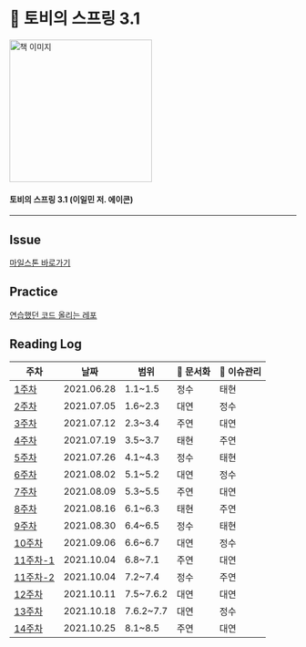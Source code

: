 # :book: 토비의 스프링 3.1

<a href="https://www.aladin.co.kr/shop/wproduct.aspx?ItemId=19505747">
<img src="https://image.aladin.co.kr/product/1950/55/cover500/8960773417_1.jpg" width="250" alt="책 이미지">
</a>
  
#### 토비의 스프링 3.1 (이일민 저. 에이콘)   

---------

## Issue
[마일스톤 바로가기](https://github.com/kjsu0209/JavaBook/milestone/2)

## Practice
[연습했던 코드 올리는 레포](https://github.com/JavaBookStudy/JavaBook_TobySpringPractice)

## Reading Log

|주차|날짜|범위|:pencil: 문서화|:rocket: 이슈관리|
|-   |-   |-   |-   | -    |
|[1주차](https://github.com/kjsu0209/JavaBook/blob/main/Q%26A/qna_1.md)|2021.06.28|1.1~1.5|정수|태현|
|[2주차](https://github.com/kjsu0209/JavaBook/blob/main/Q%26A/qna_2.md)|2021.07.05|1.6~2.3|대연|정수|
|[3주차](https://github.com/kjsu0209/JavaBook/blob/main/Q%26A/qna_3.md)|2021.07.12|2.3~3.4|주연|대연|
|[4주차](https://github.com/kjsu0209/JavaBook/blob/main/Q%26A/qna_4.md)|2021.07.19|3.5~3.7|태현|주연|
|[5주차](https://github.com/kjsu0209/JavaBook/blob/main/Q%26A/qna_5.md)|2021.07.26|4.1~4.3|정수|태현|
|[6주차](https://github.com/kjsu0209/JavaBook/blob/main/Q%26A/qna_6.md)|2021.08.02|5.1~5.2|대연|정수|
|[7주차](https://github.com/kjsu0209/JavaBook/blob/main/Q%26A/qna_7.md)|2021.08.09|5.3~5.5|주연|대연|
|[8주차](https://github.com/kjsu0209/JavaBook/blob/main/Q%26A/qna_8.md)|2021.08.16|6.1~6.3|태현|주연|
|[9주차](https://github.com/kjsu0209/JavaBook/blob/main/Q%26A/qna_9.md)|2021.08.30|6.4~6.5|정수|태현|
|[10주차](https://github.com/kjsu0209/JavaBook/blob/main/Q%26A/qna_10.md)|2021.09.06|6.6~6.7|대연|정수|
|[11주차-1](https://github.com/kjsu0209/JavaBook/blob/main/Q%26A/qna_11.md)|2021.10.04|6.8~7.1|주연|대연|
|[11주차-2](https://github.com/kjsu0209/JavaBook/blob/main/Q%26A/qna_11.md)|2021.10.04|7.2~7.4|정수|주연|
|[12주차](https://github.com/kjsu0209/JavaBook/blob/main/Q%26A/qna_12.md)|2021.10.11|7.5~7.6.2|대연|대연|
|[13주차](https://github.com/kjsu0209/JavaBook/blob/main/Q%26A/qna_13.md)|2021.10.18|7.6.2~7.7|대연|정수|
|[14주차](https://github.com/JavaBookStudy/JavaBook/blob/main/%ED%86%A0%EB%B9%84%EC%9D%98%EC%8A%A4%ED%94%84%EB%A7%81/Q%26A/qna_14.md)|2021.10.25|8.1~8.5|주연|대연|


